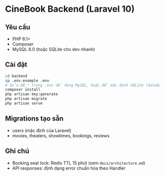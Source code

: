# CineBook Backend (Laravel 10)

## Yêu cầu
- PHP 8.1+
- Composer
- MySQL 8.0 (hoặc SQLite cho dev nhanh)

## Cài đặt
```bash
cd backend
cp .env.example .env
# Sửa DB_* trong .env để dùng MySQL, hoặc để mặc định SQLite (database/database.sqlite)
composer install
php artisan key:generate
php artisan migrate
php artisan serve
```

## Migrations tạo sẵn
- users (mặc định của Laravel)
- movies, theaters, showtimes, bookings, reviews

## Ghi chú
- Booking seat lock: Redis TTL 15 phút (xem `docs/architecture.md`)
- API responses: định dạng error chuẩn hóa theo Handler

